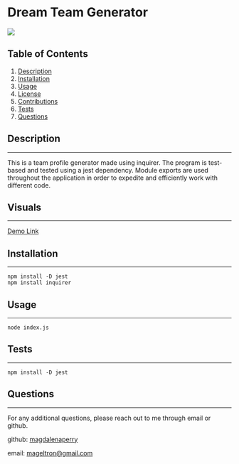 # Dream Team Generator

![](https://img.shields.io/badge/License-MIT-white.svg)

## Table of Contents
1. [Description](#description)
2. [Installation](#installation)
3. [Usage](#usage)
4. [License](#license)
5. [Contributions](#contributions)
6. [Tests](#tests)
7. [Questions](#questions)

## Description
---
This is a team profile generator made using inquirer. The program is test-based and tested using a jest dependency. Module exports are used throughout the application in order to expedite and efficiently work with different code.

## Visuals
---
[Demo Link](https://youtu.be/qzgjg9IaEO4)


## Installation
---
    npm install -D jest 
    npm install inquirer


## Usage
---
    node index.js


## Tests
---
    npm install -D jest

## Questions
---
For any additional questions, please reach out to me through email or github.

github: 
[magdalenaperry](https://www.github.com/magdalenaperry)

email:
[mageltron@gmail.com](mageltron@gmail.com)
